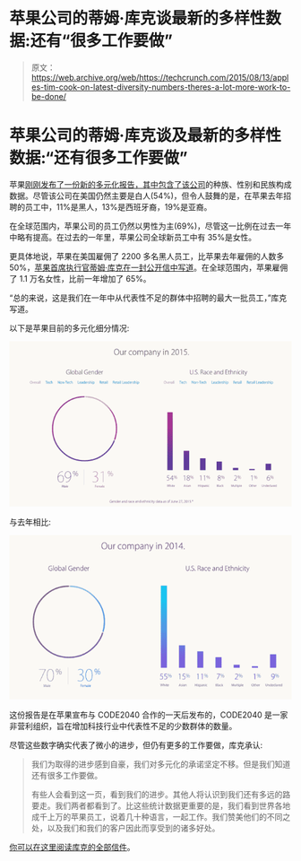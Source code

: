 # 苹果公司的蒂姆·库克谈最新的多样性数据:还有“很多工作要做”

> 原文：<https://web.archive.org/web/https://techcrunch.com/2015/08/13/apples-tim-cook-on-latest-diversity-numbers-theres-a-lot-more-work-to-be-done/>

# 苹果公司的蒂姆·库克谈及最新的多样性数据:“还有很多工作要做”

苹果[刚刚发布了一份新的多元化报告，其中包含了该公司](https://web.archive.org/web/20230326205439/http://www.apple.com/diversity/)的种族、性别和民族构成数据。尽管该公司在美国仍然主要是白人(54%)，但令人鼓舞的是，在苹果去年招聘的员工中，11%是黑人，13%是西班牙裔，19%是亚裔。

在全球范围内，苹果公司的员工仍然以男性为主(69%)，尽管这一比例在过去一年中略有提高。在过去的一年里，苹果公司全球新员工中有 35%是女性。

更具体地说，苹果在美国雇佣了 2200 多名黑人员工，比苹果去年雇佣的人数多 50%，[苹果首席执行官蒂姆·库克在一封公开信中写道](https://web.archive.org/web/20230326205439/http://www.apple.com/diversity/)。在全球范围内，苹果雇佣了 1.1 万名女性，比前一年增加了 65%。

“总的来说，这是我们在一年中从代表性不足的群体中招聘的最大一批员工，”库克写道。

以下是苹果目前的多元化细分情况:

![Screen Shot 2015-08-13 at 1.32.29 PM](img/34c09be186e004516cae1337a20f0e8e.png)

与去年相比:

![Screen Shot 2015-08-13 at 1.57.53 PM](img/acdcce30be5e019f4bb04da736d1b161.png)

这份报告是在苹果宣布与 CODE2040 合作的一天后发布的，CODE2040 是一家非营利组织，旨在增加科技行业中代表性不足的少数群体的数量。

尽管这些数字确实代表了微小的进步，但仍有更多的工作要做，库克承认:

> 我们为取得的进步感到自豪，我们对多元化的承诺坚定不移。但是我们知道还有很多工作要做。
> 
> 有些人会看到这一页，看到我们的进步。其他人将认识到我们还有多远的路要走。我们两者都看到了。比这些统计数据更重要的是，我们看到世界各地成千上万的苹果员工，说着几十种语言，一起工作。我们赞美他们的不同之处，以及我们和我们的客户因此而享受到的诸多好处。

[你可以在这里阅读库克的全部信件](https://web.archive.org/web/20230326205439/http://www.apple.com/diversity/)。
